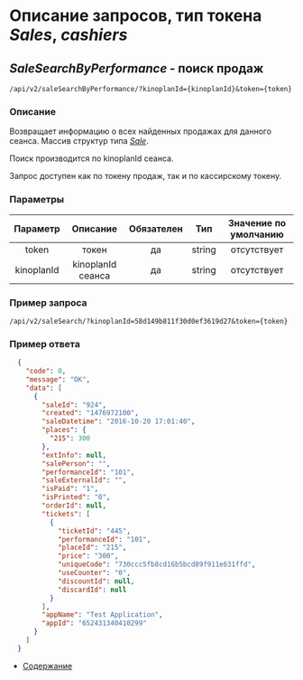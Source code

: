 Описание запросов, тип токена _Sales_, _cashiers_
=====================================

_SaleSearchByPerformance_ - поиск продаж
---------------------------
`/api/v2/saleSearchByPerformance/?kinoplanId={kinoplanId}&token={token}`

### Описание
Возвращает информацию о всех найденных продажах для данного сеанса.
Массив структур типа _[Sale](../replies/sale)_.

Поиск производится по kinoplanId  сеанса.

Запрос доступен как по токену продаж, так и по кассирскому токену.

### Параметры
|    Параметр   |         Описание        | Обязателен |   Тип  | Значение по умолчанию |
|:-------------:|:-----------------------:|:----------:|:------:|:---------------------:|
|     token     |          токен          |     да     | string |      отсутствует      |
|     kinoplanId|   kinoplanId сеанса     |     да    |   string  |      отсутствует      |

### Пример запроса
`/api/v2/saleSearch/?kinoplanId=58d149b811f30d0ef3619d27&token={token}`

### Пример ответа
```json
  {
    "code": 0,
    "message": "OK",
    "data": [
      {
        "saleId": "924",
        "created": "1476972100",
        "saleDatetime": "2016-10-20 17:01:40",
        "places": {
          "215": 300
        },
        "extInfo": null,
        "salePerson": "",
        "performanceId": "101",
        "saleExternalId": "",
        "isPaid": "1",
        "isPrinted": "0",
        "orderId": null,
        "tickets": [
          {
            "ticketId": "445",
            "performanceId": "101",
            "placeId": "215",
            "price": "300",
            "uniqueCode": "730ccc5fb8cd16b5bcd89f911e631ffd",
            "useCounter": "0",
            "discountId": null,
            "discardId": null
          }
        ],
        "appName": "Test Application",
        "appId": "652431340410299"
      }
    ]
  }   
```

* [Содержание](../index)